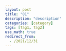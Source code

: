 ```yaml
---
layout: post
title: "01"
description: "description"
categories: [category]
tags: [Tag1, Tag2]
use_math: true
redirect_from:
  - /2021/12/31
---
```

